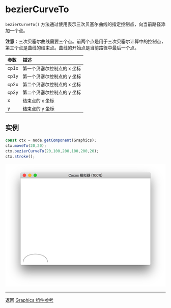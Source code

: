# bezierCurveTo

`bezierCurveTo()` 方法通过使用表示三次贝塞尔曲线的指定控制点，向当前路径添加一个点。

**注意**：三次贝塞尔曲线需要三个点。前两个点是用于三次贝塞尔计算中的控制点，第三个点是曲线的结束点。曲线的开始点是当前路径中最后一个点。

| 参数 |   描述
| :-------------- | :----------- |
|cp1x | 第一个贝塞尔控制点的 x 坐标
|cp1y | 第一个贝塞尔控制点的 y 坐标
|cp2x | 第二个贝塞尔控制点的 x 坐标
|cp2y | 第二个贝塞尔控制点的 y 坐标
|x | 结束点的 x 坐标
|y | 结束点的 y 坐标

## 实例

```ts
const ctx = node.getComponent(Graphics);
ctx.moveTo(20,20);
ctx.bezierCurveTo(20,100,200,100,200,20);
ctx.stroke();
```

![bezierCurveTo.png](bezierCurveTo.png)

<hr>

返回 [Graphics 组件参考](../graphics.md)
